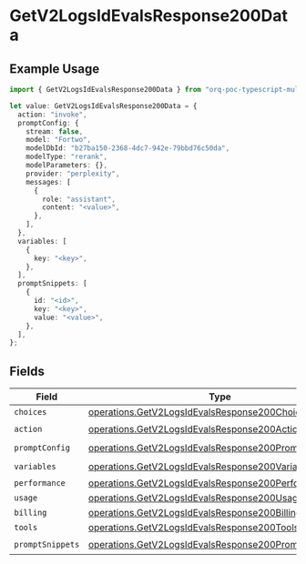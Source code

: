 # GetV2LogsIdEvalsResponse200Data

## Example Usage

```typescript
import { GetV2LogsIdEvalsResponse200Data } from "orq-poc-typescript-multi-env-version/models/operations";

let value: GetV2LogsIdEvalsResponse200Data = {
  action: "invoke",
  promptConfig: {
    stream: false,
    model: "Fortwo",
    modelDbId: "b27ba150-2368-4dc7-942e-79bbd76c50da",
    modelType: "rerank",
    modelParameters: {},
    provider: "perplexity",
    messages: [
      {
        role: "assistant",
        content: "<value>",
      },
    ],
  },
  variables: [
    {
      key: "<key>",
    },
  ],
  promptSnippets: [
    {
      id: "<id>",
      key: "<key>",
      value: "<value>",
    },
  ],
};
```

## Fields

| Field                                                                                                                          | Type                                                                                                                           | Required                                                                                                                       | Description                                                                                                                    |
| ------------------------------------------------------------------------------------------------------------------------------ | ------------------------------------------------------------------------------------------------------------------------------ | ------------------------------------------------------------------------------------------------------------------------------ | ------------------------------------------------------------------------------------------------------------------------------ |
| `choices`                                                                                                                      | [operations.GetV2LogsIdEvalsResponse200Choices](../../models/operations/getv2logsidevalsresponse200choices.md)[]               | :heavy_minus_sign:                                                                                                             | N/A                                                                                                                            |
| `action`                                                                                                                       | [operations.GetV2LogsIdEvalsResponse200Action](../../models/operations/getv2logsidevalsresponse200action.md)                   | :heavy_check_mark:                                                                                                             | N/A                                                                                                                            |
| `promptConfig`                                                                                                                 | [operations.GetV2LogsIdEvalsResponse200PromptConfig](../../models/operations/getv2logsidevalsresponse200promptconfig.md)       | :heavy_check_mark:                                                                                                             | N/A                                                                                                                            |
| `variables`                                                                                                                    | [operations.GetV2LogsIdEvalsResponse200Variables](../../models/operations/getv2logsidevalsresponse200variables.md)[]           | :heavy_check_mark:                                                                                                             | N/A                                                                                                                            |
| `performance`                                                                                                                  | [operations.GetV2LogsIdEvalsResponse200Performance](../../models/operations/getv2logsidevalsresponse200performance.md)         | :heavy_minus_sign:                                                                                                             | N/A                                                                                                                            |
| `usage`                                                                                                                        | [operations.GetV2LogsIdEvalsResponse200Usage](../../models/operations/getv2logsidevalsresponse200usage.md)                     | :heavy_minus_sign:                                                                                                             | N/A                                                                                                                            |
| `billing`                                                                                                                      | [operations.GetV2LogsIdEvalsResponse200Billing](../../models/operations/getv2logsidevalsresponse200billing.md)                 | :heavy_minus_sign:                                                                                                             | N/A                                                                                                                            |
| `tools`                                                                                                                        | [operations.GetV2LogsIdEvalsResponse200Tools](../../models/operations/getv2logsidevalsresponse200tools.md)[]                   | :heavy_minus_sign:                                                                                                             | N/A                                                                                                                            |
| `promptSnippets`                                                                                                               | [operations.GetV2LogsIdEvalsResponse200PromptSnippets](../../models/operations/getv2logsidevalsresponse200promptsnippets.md)[] | :heavy_check_mark:                                                                                                             | N/A                                                                                                                            |